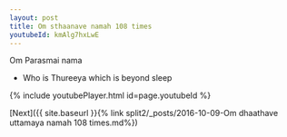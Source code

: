```yaml
---
layout: post
title: Om sthaanave namah 108 times
youtubeId: kmAlg7hxLwE
---
```

 
 
Om Parasmai nama 
 
 -  Who is Thureeya which is beyond sleep 
 
  
 
  
 
 
 
 
 
 


{% include youtubePlayer.html id=page.youtubeId %}
 
[Next]({{ site.baseurl }}{% link  split2/_posts/2016-10-09-Om dhaathave uttamaya namah 108 times.md%})
 
